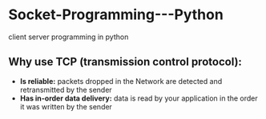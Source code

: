 # Socket-Programming---Python
client server programming in python

Why use TCP (transmission control protocol):
-
- <b>Is reliable:</b> packets dropped in the Network are detected and retransmitted by the sender
- <b>Has in-order data delivery:</b> data is read by your application in the order it was written by the sender 